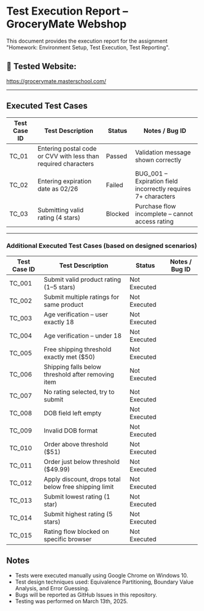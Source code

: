 #  Test Execution Report – GroceryMate Webshop

This document provides the execution report for the assignment "Homework: Environment Setup, Test Execution, Test Reporting".

## 🔗 Tested Website:
https://grocerymate.masterschool.com/

---

##  Executed Test Cases

| Test Case ID | Test Description                                           | Status   | Notes / Bug ID                                               |
|--------------|------------------------------------------------------------|----------|---------------------------------------------------------------|
| TC_01        | Entering postal code or CVV with less than required characters | Passed   | Validation message shown correctly                            |
| TC_02        | Entering expiration date as 02/26                          | Failed   | BUG_001 – Expiration field incorrectly requires 7+ characters |
| TC_03        | Submitting valid rating (4 stars)                          | Blocked  | Purchase flow incomplete – cannot access rating               |

---


### Additional Executed Test Cases (based on designed scenarios)

| Test Case ID | Test Description                                          | Status       | Notes / Bug ID                                  |
|--------------|-----------------------------------------------------------|--------------|--------------------------------------------------|
| TC_001       | Submit valid product rating (1–5 stars)                   | Not Executed |                                                  |
| TC_002       | Submit multiple ratings for same product                  | Not Executed |                                                  |
| TC_003       | Age verification – user exactly 18                        | Not Executed |                                                  |
| TC_004       | Age verification – under 18                               | Not Executed |                                                  |
| TC_005       | Free shipping threshold exactly met ($50)                | Not Executed |                                                  |
| TC_006       | Shipping falls below threshold after removing item       | Not Executed |                                                  |
| TC_007       | No rating selected, try to submit                         | Not Executed |                                                  |
| TC_008       | DOB field left empty                                      | Not Executed |                                                  |
| TC_009       | Invalid DOB format                                        | Not Executed |                                                  |
| TC_010       | Order above threshold ($51)                               | Not Executed |                                                  |
| TC_011       | Order just below threshold ($49.99)                       | Not Executed |                                                  |
| TC_012       | Apply discount, drops total below free shipping limit     | Not Executed |                                                  |
| TC_013       | Submit lowest rating (1 star)                             | Not Executed |                                                  |
| TC_014       | Submit highest rating (5 stars)                           | Not Executed |                                                  |
| TC_015       | Rating flow blocked on specific browser                   | Not Executed |                                                  |

##  Notes

- Tests were executed manually using Google Chrome on Windows 10.
- Test design techniques used: Equivalence Partitioning, Boundary Value Analysis, and Error Guessing.
- Bugs will be reported as GitHub Issues in this repository.
- Testing was performed on March 13th, 2025.
